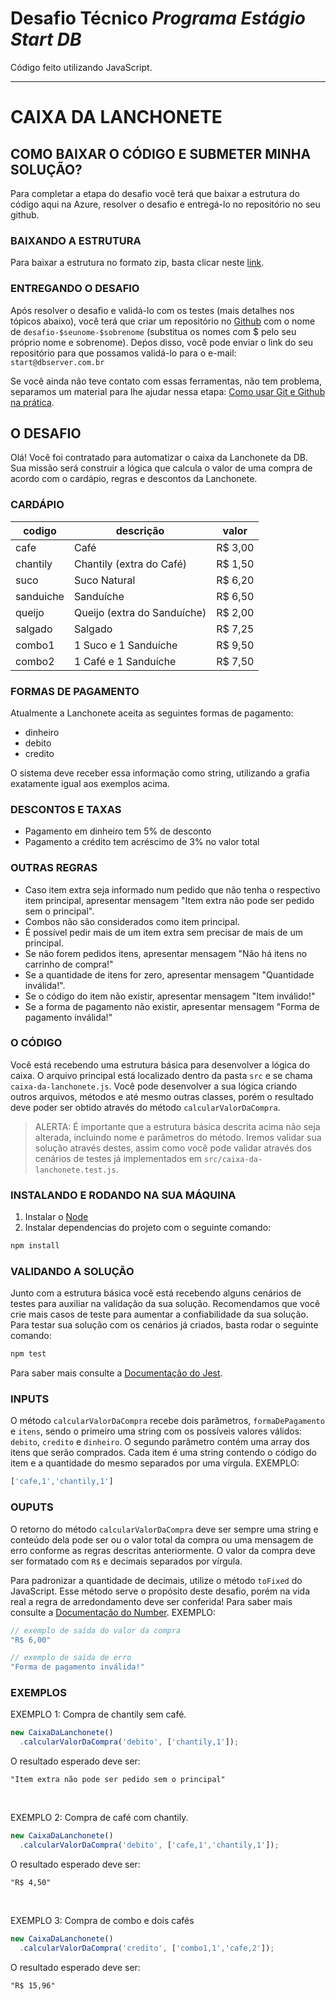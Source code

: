 # Desafio Técnico _Programa Estágio Start DB_

Código feito utilizando JavaScript.
  
---

# CAIXA DA LANCHONETE

## COMO BAIXAR O CÓDIGO E SUBMETER MINHA SOLUÇÃO?
Para completar a etapa do desafio você terá que baixar a estrutura do código aqui na Azure, resolver o desafio e entregá-lo no repositório no seu github.

### BAIXANDO A ESTRUTURA
Para baixar a estrutura no formato zip, basta clicar neste [link](https://dev.azure.com/db-tecnologia/371ab069-cd1e-4ede-8ae5-fa54dd981c56/_apis/git/repositories/a3a8fe92-b324-4d6b-abbd-1953e46fb075/items?path=/&versionDescriptor%5BversionOptions%5D=0&versionDescriptor%5BversionType%5D=0&versionDescriptor%5Bversion%5D=main&resolveLfs=true&%24format=zip&api-version=5.0&download=true).


### ENTREGANDO O DESAFIO
Após resolver o desafio e validá-lo com os testes (mais detalhes nos tópicos abaixo), você terá que criar um repositório no [Github](https://github.com/) com o nome de `desafio-$seunome-$sobrenome` (substitua os nomes com $ pelo seu próprio nome e sobrenome). Deṕos disso, você pode enviar o link do seu repositório para que possamos validá-lo para o e-mail: `start@dbserver.com.br`

Se você ainda não teve contato com essas ferramentas, não tem problema, separamos um material para lhe ajudar nessa etapa: [Como usar Git e Github na prática](https://www.youtube.com/watch?v=UBAX-13g8OM).


## O DESAFIO
Olá! Você foi contratado para automatizar o caixa da Lanchonete da DB.
Sua missão será construir a lógica que calcula o valor de uma compra de acordo com o cardápio, regras e descontos da Lanchonete.

### CARDÁPIO

  | codigo    | descrição                   | valor   |
  |-----------|-----------------------------|---------|
  | cafe      | Café                        | R$ 3,00 |
  | chantily  | Chantily (extra do Café)    | R$ 1,50 |
  | suco      | Suco Natural                | R$ 6,20 |
  | sanduiche | Sanduíche                   | R$ 6,50 |
  | queijo    | Queijo (extra do Sanduíche) | R$ 2,00 |
  | salgado   | Salgado                     | R$ 7,25 |
  | combo1    | 1 Suco e 1 Sanduíche        | R$ 9,50 |
  | combo2    | 1 Café e 1 Sanduíche        | R$ 7,50 |


### FORMAS DE PAGAMENTO
Atualmente a Lanchonete aceita as seguintes formas de pagamento:
 - dinheiro
 - debito
 - credito

O sistema deve receber essa informação como string, utilizando a grafia exatamente igual aos exemplos acima.

### DESCONTOS E TAXAS
 - Pagamento em dinheiro tem 5% de desconto
 - Pagamento a crédito tem acréscimo de 3% no valor total

### OUTRAS REGRAS

- Caso item extra seja informado num pedido que não tenha o respectivo item principal, apresentar mensagem "Item extra não pode ser pedido sem o principal".
- Combos não são considerados como item principal.
- É possível pedir mais de um item extra sem precisar de mais de um principal.
- Se não forem pedidos itens, apresentar mensagem "Não há itens no carrinho de compra!"
- Se a quantidade de itens for zero, apresentar mensagem "Quantidade inválida!".
- Se o código do item não existir, apresentar mensagem "Item inválido!"
- Se a forma de pagamento não existir, apresentar mensagem "Forma de pagamento inválida!"

### O CÓDIGO
Você está recebendo uma estrutura básica para desenvolver a lógica do caixa. O arquivo principal está localizado dentro da pasta `src` e se chama `caixa-da-lanchonete.js`. Você pode desenvolver a sua lógica criando outros arquivos, métodos e até mesmo outras classes, porém o resultado deve poder ser obtido através do método `calcularValorDaCompra`.

> ALERTA:
> É importante que a estrutura básica descrita acima não seja alterada, incluindo nome e parâmetros do método. Iremos validar sua solução através destes, assim como você pode validar através dos cenários de testes já implementados em `src/caixa-da-lanchonete.test.js`.

### INSTALANDO E RODANDO NA SUA MÁQUINA
1. Instalar o [Node](https://nodejs.org/en/)
2. Instalar dependencias do projeto com o seguinte comando:
```bash
npm install
```

### VALIDANDO A SOLUÇÃO
Junto com a estrutura básica você está recebendo alguns cenários de testes para auxiliar na validação da sua solução. Recomendamos que você crie mais casos de teste para aumentar a confiabilidade da sua solução.
Para testar sua solução com os cenários já criados, basta rodar o seguinte comando:
```bash
npm test
```

Para saber mais consulte a [Documentação do Jest](https://jestjs.io/pt-BR/docs/getting-started).

### INPUTS
O método `calcularValorDaCompra` recebe dois parâmetros, `formaDePagamento` e `itens`, sendo o primeiro uma string com os possíveis valores válidos: `debito`, `credito` e `dinheiro`. O segundo parâmetro contém uma array dos itens que serão comprados. Cada item é uma string contendo o código do item e a quantidade do mesmo separados por uma vírgula.
EXEMPLO:
```js
['cafe,1','chantily,1']
```

### OUPUTS
O retorno do método `calcularValorDaCompra` deve ser sempre uma string e conteúdo dela pode ser ou o valor total da compra ou uma mensagem de erro conforme as regras descritas anteriormente. O valor da compra deve ser formatado com `R$` e decimais separados por vírgula.

Para padronizar a quantidade de decimais, utilize o método `toFixed` do JavaScript. Esse método serve o propósito deste desafio, porém na vida real a regra de arredondamento deve ser conferida! Para saber mais consulte a [Documentação do Number](https://developer.mozilla.org/en-US/docs/Web/JavaScript/Reference/Global_Objects/Number/toFixed).
EXEMPLO:
```js
// exemplo de saída do valor da compra
"R$ 6,00"

// exemplo de saída de erro
"Forma de pagamento inválida!"
```

### EXEMPLOS

EXEMPLO 1: Compra de chantily sem café.
```js
new CaixaDaLanchonete()
  .calcularValorDaCompra('debito', ['chantily,1']);
```
O resultado esperado deve ser:
```
"Item extra não pode ser pedido sem o principal"
```

<br/>

EXEMPLO 2: Compra de café com chantily.
```js
new CaixaDaLanchonete()
  .calcularValorDaCompra('debito', ['cafe,1','chantily,1']);
```
O resultado esperado deve ser:
```
"R$ 4,50"
```

<br/>

EXEMPLO 3: Compra de combo e dois cafés
```js
new CaixaDaLanchonete()
  .calcularValorDaCompra('credito', ['combo1,1','cafe,2']);
```
O resultado esperado deve ser:
```
"R$ 15,96"
```

